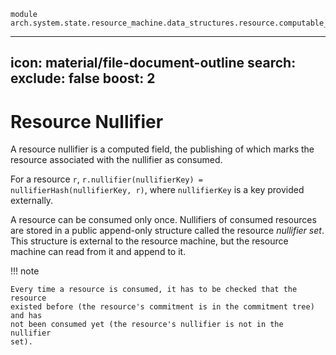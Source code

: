 ```juvix
module arch.system.state.resource_machine.data_structures.resource.computable_components.nullifier;
```
---
icon: material/file-document-outline
search:
  exclude: false
  boost: 2
---

# Resource Nullifier

A resource nullifier is a computed field, the publishing of which marks the
resource associated with the nullifier as consumed.

For a resource `r`, `r.nullifier(nullifierKey) = nullifierHash(nullifierKey,
r)`, where `nullifierKey` is a key provided externally.

A resource can be consumed only once. Nullifiers of consumed resources are
stored in a public append-only structure called the resource *nullifier set*.
This structure is external to the resource machine, but the resource machine can
read from it and append to it.

!!! note 

    Every time a resource is consumed, it has to be checked that the resource
    existed before (the resource's commitment is in the commitment tree) and has
    not been consumed yet (the resource's nullifier is not in the nullifier
    set).


